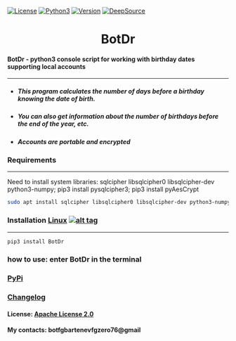 [![License](https://img.shields.io/badge/License-Apache_2.0-blue.svg?style=flat-square)](https://github.com/botfg/BotDr/blob/master/LICENSE)  [![Python3](https://img.shields.io/badge/Python-3-green.svg?style=flat-square)](https://www.python.org/downloads/) [![Version](https://img.shields.io/pypi/v/BotDr?style=flat-square)](https://pypi.org/project/BotDr/) [![DeepSource](https://static.deepsource.io/deepsource-badge-light-mini.svg)](https://deepsource.io/gh/botfg/BotDr/?ref=repository-badge)
# <center> BotDr </center>
#### BotDr - python3 console script for working with birthday dates supporting local accounts
------------
* ##### This program calculates the number of days before a birthday knowing the date of birth.
* ##### You can also get information about the number of birthdays before the end of the year, etc.
* ##### Accounts are portable and encrypted

### Requirements
------------
Need to install system libraries: sqlcipher libsqlcipher0 libsqlcipher-dev python3-numpy; pip3 install pysqlcipher3; pip3 install pyAesCrypt


```bash
sudo apt install sqlcipher libsqlcipher0 libsqlcipher-dev python3-numpy; pip3 install pysqlcipher3; pip3 install pyAesCrypt
```

### Installation [Linux](https://wikipedia.org/wiki/Linux) [![alt tag](http://icons.iconarchive.com/icons/dakirby309/simply-styled/32/OS-Linux-icon.png)](https://wikipedia.org/wiki/Linux)
------------

```bash
pip3 install BotDr
```
### how to use: enter BotDr in the terminal

### [PyPi](https://pypi.org/project/BotDr/)

### [Changelog](https://github.com/botfg/BotDr/blob/master/CHANGELOG.md)

#### License: [Apache License 2.0](https://apache.org/licenses/LICENSE-2.0.txt)

#### My contacts: botfgbartenevfgzero76@gmail
